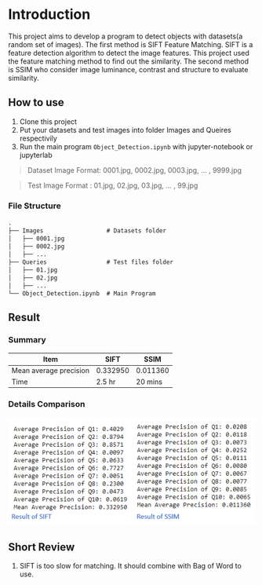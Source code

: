 # Introduction
This project aims to develop a program to detect objects with datasets(a random set of images). The first method is SIFT Feature Matching. SIFT is a feature detection algorithm to detect the image features. This project used the feature matching method to find out the similarity. The second method is SSIM who consider image luminance, contrast and structure to evaluate similarity. 

## How to use
1. Clone this project
2. Put your datasets and test images into folder Images and Queires respectivily
3. Run the main program `Object_Detection.ipynb` with jupyter-notebook or jupyterlab

> Dataset Image Format: 0001.jpg, 0002.jpg, 0003.jpg, ... , 9999.jpg

> Test Image Format   : 01.jpg, 02.jpg, 03.jpg, ... , 99.jpg

### File Structure
```
.
├── Images                  # Datasets folder
│   ├── 0001.jpg
│   ├── 0002.jpg         
│   ├── ...         
├── Queries                 # Test files folder
│   ├── 01.jpg
│   ├── 02.jpg         
│   ├── ...      
└── Object_Detection.ipynb  # Main Program
```
## Result
### Summary
|Item|SIFT|	SSIM|
|---|---|---|
|Mean average precision|	0.332950	|0.011360|
|Time|	2.5 hr	|20 mins |

### Details Comparison
![GitHub Logo](/sift_ssim_result.png)

## Short Review
1. SIFT is too slow for matching. It should combine with Bag of Word to use.
